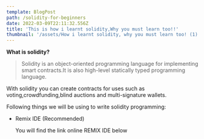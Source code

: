 ```yaml
---
template: BlogPost
path: /solidity-for-beginners
date: 2022-03-09T22:11:32.556Z
title: 'This is how i learnt solidity,Why you must learn too!!'
thumbnail: '/assets/How i learnt solidity, why you must learn too! (1).png'
---
```

**What is solidity?**

> Solidity is an object-oriented programming language for implementing smart contracts.It is also high-level statically typed programming language.

With solidity you can create contracts for uses such as voting,crowdfunding,blind auctions and multi-signature wallets.

Following things we will be using to write solidity programming:

* Remix IDE (Recommended)

  You will find the link online REMIX IDE below
